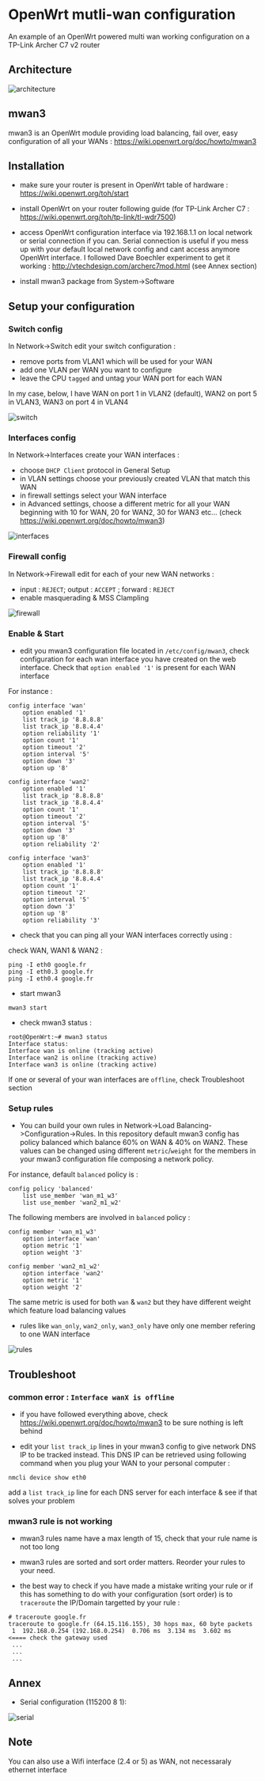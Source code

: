 # OpenWrt mutli-wan configuration

An example of an OpenWrt powered multi wan working configuration on a TP-Link Archer C7 v2 router

## Architecture

![architecture](img/mwan_architecture.png)

## mwan3

mwan3 is an OpenWrt module providing load balancing, fail over, easy configuration of all your WANs : https://wiki.openwrt.org/doc/howto/mwan3

## Installation

* make sure your router is present in OpenWrt table of hardware : https://wiki.openwrt.org/toh/start

* install OpenWrt on your router following guide (for TP-Link Archer C7 : https://wiki.openwrt.org/toh/tp-link/tl-wdr7500)

* access OpenWrt configuration interface via 192.168.1.1 on local network or serial connection if you can. Serial connection is useful if you mess up with your default local network config and cant access anymore OpenWrt interface. I followed Dave Boechler experiment to get it working : http://vtechdesign.com/archerc7mod.html (see Annex section)

* install mwan3 package from System->Software

## Setup your configuration

### Switch config

In Network->Switch edit your switch configuration :

* remove ports from VLAN1 which will be used for your WAN
* add one VLAN per WAN you want to configure
* leave the CPU `tagged` and untag your WAN port for each WAN  

In my case, below, I have WAN on port 1 in VLAN2 (default), WAN2 on port 5 in VLAN3, WAN3 on port 4 in VLAN4

![switch](img/switch.png)

### Interfaces config

In Network->Interfaces create your WAN interfaces :

* choose `DHCP Client` protocol in General Setup 
* in VLAN settings choose your previously created VLAN that match this WAN
* in firewall settings select your WAN interface
* in Advanced settings, choose a different metric for all your WAN beginning with 10 for WAN, 20 for WAN2, 30 for WAN3 etc... (check https://wiki.openwrt.org/doc/howto/mwan3)

![interfaces](img/interfaces.png)

### Firewall config

In Network->Firewall edit for each of your new WAN networks :

* input : `REJECT`; output : `ACCEPT` ; forward : `REJECT`
* enable masquerading & MSS Clampling

![firewall](img/firewall.png)

### Enable & Start

* edit you mwan3 configuration file located in `/etc/config/mwan3`, check configuration for each wan interface you have created on the web interface. Check that `option enabled '1'` is present for each WAN interface

For instance : 
```
config interface 'wan'
	option enabled '1'
	list track_ip '8.8.8.8'
	list track_ip '8.8.4.4'
	option reliability '1'
	option count '1'
	option timeout '2'
	option interval '5'
	option down '3'
	option up '8'

config interface 'wan2'
	option enabled '1'
	list track_ip '8.8.8.8'
	list track_ip '8.8.4.4'
	option count '1'
	option timeout '2'
	option interval '5'
	option down '3'
	option up '8'
	option reliability '2'

config interface 'wan3'
	option enabled '1'
	list track_ip '8.8.8.8'
	list track_ip '8.8.4.4'
	option count '1'
	option timeout '2'
	option interval '5'
	option down '3'
	option up '8'
	option reliability '3'
```

* check that you can ping all your WAN interfaces correctly using : 

check WAN, WAN1 & WAN2 :  
```
ping -I eth0 google.fr
ping -I eth0.3 google.fr
ping -I eth0.4 google.fr
```

* start mwan3

```
mwan3 start
```

* check mwan3 status :

```
root@OpenWrt:~# mwan3 status
Interface status:
Interface wan is online (tracking active)
Interface wan2 is online (tracking active)
Interface wan3 is online (tracking active)
```

If one or several of your wan interfaces are `offline`, check Troubleshoot section

### Setup rules

* You can build your own rules in Network->Load Balancing->Configuration->Rules. In this repository default mwan3 config has policy balanced which balance 60% on WAN & 40% on WAN2. These values can be changed using different `metric`/`weight` for the members in your mwan3 configuration file composing a network policy.

For instance, default `balanced` policy is : 

```
config policy 'balanced'
	list use_member 'wan_m1_w3'
	list use_member 'wan2_m1_w2'
```

The following members are involved in `balanced` policy : 

```
config member 'wan_m1_w3'
	option interface 'wan'
	option metric '1'
	option weight '3'

config member 'wan2_m1_w2'
	option interface 'wan2'
	option metric '1'
	option weight '2'
```

The same metric is used for both `wan` & `wan2` but they have different weight which feature load balancing values

* rules like `wan_only`, `wan2_only`, `wan3_only` have only one member refering to one WAN interface

![rules](img/rules.png)

## Troubleshoot

### common error : `Interface wanX is offline`

* if you have followed everything above, check https://wiki.openwrt.org/doc/howto/mwan3 to be sure nothing is left behind

* edit your `list track_ip` lines in your mwan3 config to give network DNS IP to be tracked instead. This DNS IP can be retrieved using following command when you plug your WAN to your personal computer : 

```
nmcli device show eth0
```
add a `list track_ip` line for each DNS server for each interface & see if that solves your problem

### mwan3 rule is not working

* mwan3 rules name have a max length of 15, check that your rule name is not too long

* mwan3 rules are sorted and sort order matters. Reorder your rules to your need.

* the best way to check if you have made a mistake writing your rule or if this has something to do with your configuration (sort order) is to `traceroute` the IP/Domain targetted by your rule :

```
# traceroute google.fr
traceroute to google.fr (64.15.116.155), 30 hops max, 60 byte packets
 1  192.168.0.254 (192.168.0.254)  0.706 ms  3.134 ms  3.602 ms         <==== check the gateway used
 ...
 ...
 ...
```

## Annex

* Serial configuration (115200 8 1):

![serial](img/serial.png)

## Note

You can also use a Wifi interface (2.4 or 5) as WAN, not necessaraly ethernet interface
